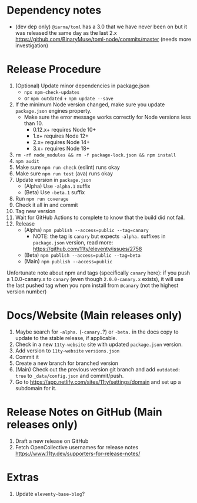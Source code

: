 # Dependency notes

- (dev dep only) `@iarna/toml` has a 3.0 that we have never been on but it was released the same day as the last 2.x https://github.com/BinaryMuse/toml-node/commits/master (needs more investigation)

# Release Procedure

1. (Optional) Update minor dependencies in package.json
   - `npx npm-check-updates`
   - or `npm outdated` + `npm update --save`
1. If the minimum Node version changed, make sure you update `package.json` engines property.
   - Make sure the error message works correctly for Node versions less than 10.
     - 0.12.x+ requires Node 10+
     - 1.x+ requires Node 12+
     - 2.x+ requires Node 14+
     - 3.x+ requires Node 18+
1. `rm -rf node_modules && rm -f package-lock.json && npm install`
1. `npm audit`
1. Make sure `npm run check` (eslint) runs okay
1. Make sure `npm run test` (ava) runs okay
1. Update version in `package.json`
   - (Alpha) Use `-alpha.1` suffix
   - (Beta) Use `-beta.1` suffix
1. Run `npm run coverage`
1. Check it all in and commit
1. Tag new version
1. Wait for GitHub Actions to complete to know that the build did not fail.
1. Release
   - (Alpha) `npm publish --access=public --tag=canary`
     - NOTE: the tag is `canary` but expects `-alpha.` suffixes in `package.json` version, read more: https://github.com/11ty/eleventy/issues/2758
   - (Beta) `npm publish --access=public --tag=beta`
   - (Main) `npm publish --access=public`

Unfortunate note about npm and tags (specifically `canary` here): if you push a 1.0.0-canary.x to `canary` (even though `2.0.0-canary.x` exists), it will use the last pushed tag when you npm install from `@canary` (not the highest version number)

# Docs/Website (Main releases only)

1. Maybe search for `-alpha.` (`-canary.`?) or `-beta.` in the docs copy to update to the stable release, if applicable.
1. Check in a new `11ty-website` site with updated `package.json` version.
1. Add version to `11ty-website` `versions.json`
1. Commit it
1. Create a new branch for branched version
1. (Main) Check out the previous version git branch and add `outdated: true` to `_data/config.json` and commit/push.
1. Go to https://app.netlify.com/sites/11ty/settings/domain and set up a subdomain for it.

# Release Notes on GitHub (Main releases only)

1. Draft a new release on GitHub
1. Fetch OpenCollective usernames for release notes https://www.11ty.dev/supporters-for-release-notes/

# Extras

1. Update `eleventy-base-blog`?
